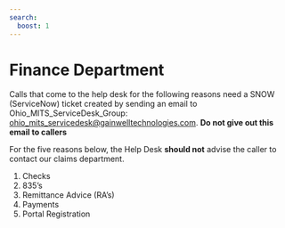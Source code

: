 ```yaml
---
search:
  boost: 1
---
```


# Finance Department

Calls that come to the help desk for the following reasons need a SNOW (ServiceNow) ticket created by sending an email to Ohio_MITS_ServiceDesk_Group: ohio_mits_servicedesk@gainwelltechnologies.com.  **Do not give out this email to callers** 

For the five reasons below, the Help Desk **should not** advise the caller to contact our claims department. 

1. Checks 
2. 835’s 
3. Remittance Advice (RA’s) 
4. Payments 
5. Portal Registration 
